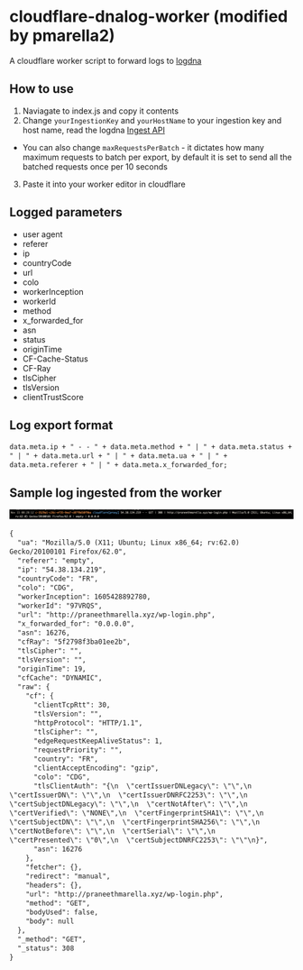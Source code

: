 # cloudflare-dnalog-worker (modified by pmarella2)
A cloudflare worker script to forward logs to [logdna](https://logdna.com/)

## How to use
1. Naviagate to index.js and copy it contents
2. Change `yourIngestionKey` and `yourHostName` to your ingestion key and host name, read the logdna [Ingest API](https://docs.logdna.com/v1.0/reference#api)
* You can also change `maxRequestsPerBatch` - it dictates how many maximum requests to batch per export, by default it is set to send all the batched requests once per 10 seconds
3. Paste it into your worker editor in cloudflare

## Logged parameters
+ user agent
+ referer
+ ip
+ countryCode
+ url
+ colo
+ workerInception
+ workerId
+ method
+ x_forwarded_for
+ asn
+ status
+ originTime
+ CF-Cache-Status
+ CF-Ray
+ tlsCipher
+ tlsVersion
+ clientTrustScore

## Log export format
```
data.meta.ip + " - - " + data.meta.method + " | " + data.meta.status + " | " + data.meta.url + " | " + data.meta.ua + " | " + data.meta.referer + " | " + data.meta.x_forwarded_for;
```

## Sample log ingested from the worker
<p align="center">
  <img src="https://github.com/pmarella2/cloudflare-logdna-worker/blob/master/Log_Format.png?raw=true" alt="Log Format"/>
</p>

```
{
  "ua": "Mozilla/5.0 (X11; Ubuntu; Linux x86_64; rv:62.0) Gecko/20100101 Firefox/62.0",
  "referer": "empty",
  "ip": "54.38.134.219",
  "countryCode": "FR",
  "colo": "CDG",
  "workerInception": 1605428892780,
  "workerId": "97VRQS",
  "url": "http://praneethmarella.xyz/wp-login.php",
  "x_forwarded_for": "0.0.0.0",
  "asn": 16276,
  "cfRay": "5f2798f3ba01ee2b",
  "tlsCipher": "",
  "tlsVersion": "",
  "originTime": 19,
  "cfCache": "DYNAMIC",
  "raw": {
    "cf": {
      "clientTcpRtt": 30,
      "tlsVersion": "",
      "httpProtocol": "HTTP/1.1",
      "tlsCipher": "",
      "edgeRequestKeepAliveStatus": 1,
      "requestPriority": "",
      "country": "FR",
      "clientAcceptEncoding": "gzip",
      "colo": "CDG",
      "tlsClientAuth": "{\n  \"certIssuerDNLegacy\": \"\",\n  \"certIssuerDN\": \"\",\n  \"certIssuerDNRFC2253\": \"\",\n  \"certSubjectDNLegacy\": \"\",\n  \"certNotAfter\": \"\",\n  \"certVerified\": \"NONE\",\n  \"certFingerprintSHA1\": \"\",\n  \"certSubjectDN\": \"\",\n  \"certFingerprintSHA256\": \"\",\n  \"certNotBefore\": \"\",\n  \"certSerial\": \"\",\n  \"certPresented\": \"0\",\n  \"certSubjectDNRFC2253\": \"\"\n}",
      "asn": 16276
    },
    "fetcher": {},
    "redirect": "manual",
    "headers": {},
    "url": "http://praneethmarella.xyz/wp-login.php",
    "method": "GET",
    "bodyUsed": false,
    "body": null
  },
  "_method": "GET",
  "_status": 308
}
```
